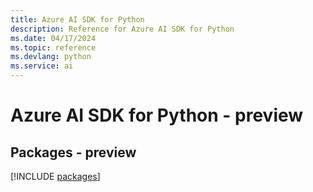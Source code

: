 ```yaml
---
title: Azure AI SDK for Python
description: Reference for Azure AI SDK for Python
ms.date: 04/17/2024
ms.topic: reference
ms.devlang: python
ms.service: ai
---
```

# Azure AI SDK for Python - preview
## Packages - preview
[!INCLUDE [packages](ai-index.md)]